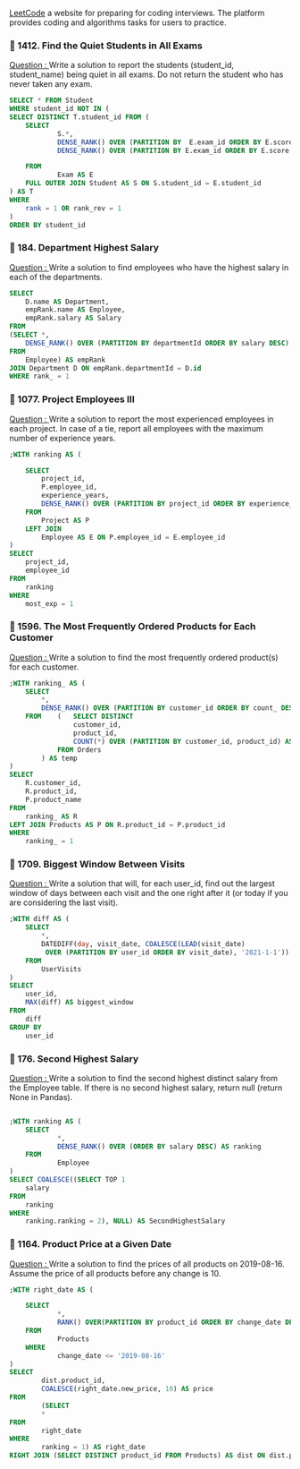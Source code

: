 [LeetCode](https://leetcode.com/) a website for preparing for coding interviews. The platform provides coding and algorithms tasks for users to practice.

### 📌 1412. Find the Quiet Students in All Exams
[Question : ](https://leetcode.com/problems/find-the-quiet-students-in-all-exams/?envType=study-plan-v2&envId=premium-sql-50) Write a solution to report the
students (student_id, student_name) being quiet in all exams. Do not return the student who has never taken any exam.

```sql
SELECT * FROM Student 
WHERE student_id NOT IN (
SELECT DISTINCT T.student_id FROM (
	SELECT 
			S.*,
			DENSE_RANK() OVER (PARTITION BY  E.exam_id ORDER BY E.score) AS rank,
			DENSE_RANK() OVER (PARTITION BY E.exam_id ORDER BY E.score DESC) AS rank_rev

	FROM 
			Exam AS E
	FULL OUTER JOIN Student AS S ON S.student_id = E.student_id
) AS T
WHERE
	rank = 1 OR rank_rev = 1
)
ORDER BY student_id
```

### 📌 184. Department Highest Salary
[Question : ](https://leetcode.com/problems/department-highest-salary/description/?envType=study-plan-v2&envId=premium-sql-50)
Write a solution to find employees who have the highest salary in each of the departments.

```sql
SELECT
	D.name AS Department,
	empRank.name AS Employee,
	empRank.salary AS Salary
FROM
(SELECT *,
	DENSE_RANK() OVER (PARTITION BY departmentId ORDER BY salary DESC) AS rank_
FROM 
	Employee) AS empRank
JOIN Department D ON empRank.departmentId = D.id
WHERE rank_ = 1
```

### 📌 1077. Project Employees III
[Question : ](https://leetcode.com/problems/project-employees-iii/description/?envType=study-plan-v2&envId=premium-sql-50)
Write a solution to report the most experienced employees in each project. In case of a tie, report all employees with the maximum number of experience years.

```sql
;WITH ranking AS (

	SELECT
		project_id,
		P.employee_id,
		experience_years,
		DENSE_RANK() OVER (PARTITION BY project_id ORDER BY experience_years DESC) AS most_exp
	FROM
		Project AS P
	LEFT JOIN
		Employee AS E ON P.employee_id = E.employee_id
)
SELECT
	project_id,
	employee_id
FROM
	ranking
WHERE
	most_exp = 1
```

###  📌 1596. The Most Frequently Ordered Products for Each Customer
[Question : ](https://leetcode.com/problems/the-most-frequently-ordered-products-for-each-customer/description/?envType=study-plan-v2&envId=premium-sql-50)
Write a solution to find the most frequently ordered product(s) for each customer.

```sql
;WITH ranking_ AS (
	SELECT
		*,
		DENSE_RANK() OVER (PARTITION BY customer_id ORDER BY count_ DESC) AS ranking_
	FROM	(	SELECT DISTINCT 
				customer_id,
				product_id,
				COUNT(*) OVER (PARTITION BY customer_id, product_id) AS count_
			FROM Orders
		) AS temp
) 
SELECT 
	R.customer_id,
	R.product_id,
	P.product_name
FROM
	ranking_ AS R
LEFT JOIN Products AS P ON R.product_id = P.product_id
WHERE
	ranking_ = 1
```

### 📌 1709. Biggest Window Between Visits
[Question : ](https://leetcode.com/problems/biggest-window-between-visits/description/?envType=study-plan-v2&envId=premium-sql-50)
Write a solution that will, for each user_id, find out the largest window of days between each visit and the one right after it (or today if you are considering the last visit).

```sql
;WITH diff AS (
	SELECT 
		*,
		DATEDIFF(day, visit_date, COALESCE(LEAD(visit_date)
		 OVER (PARTITION BY user_id ORDER BY visit_date), '2021-1-1')) AS diff
	FROM 
		UserVisits
)
SELECT
	user_id,
	MAX(diff) AS biggest_window 
FROM
	diff
GROUP BY
	user_id
```

### 📌 176. Second Highest Salary
[Question : ](https://leetcode.com/problems/second-highest-salary/description/)
Write a solution to find the second highest distinct salary from the Employee table. If there is no second highest salary, return null (return None in Pandas).

```sql

;WITH ranking AS (
	SELECT 
			*,
			DENSE_RANK() OVER (ORDER BY salary DESC) AS ranking
	FROM
			Employee
)
SELECT COALESCE((SELECT TOP 1
	salary 
FROM
	ranking
WHERE
	ranking.ranking = 2), NULL) AS SecondHighestSalary
```

### 📌 1164. Product Price at a Given Date
[Question : ](https://leetcode.com/problems/product-price-at-a-given-date/description/)
Write a solution to find the prices of all products on 2019-08-16. Assume the price of all products before any change is 10.

```sql
;WITH right_date AS (

	SELECT
			*,
			RANK() OVER(PARTITION BY product_id ORDER BY change_date DESC) AS ranking
	FROM
			Products
	WHERE
			change_date <= '2019-08-16'
)
SELECT 
		dist.product_id,
		COALESCE(right_date.new_price, 10) AS price
FROM 
		(SELECT
		*
FROM
		right_date
WHERE
		ranking = 1) AS right_date
RIGHT JOIN (SELECT DISTINCT product_id FROM Products) AS dist ON dist.product_id = right_date.product_id
```


